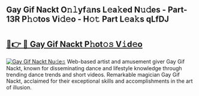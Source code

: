 ## Gay Gif Nackt O𝚗𝚕yf𝚊ns L𝚎a𝚔ed N𝚞𝚍es - Part-13R P𝚑𝚘tos Vi𝚍𝚎o - H𝚘𝚝 Part L𝚎a𝚔s qLfDJ

# <h2><a href="http://kfa8hn.oniu.top/?m=Gay+Gif+Nackt">🔗👉 🔴 Gay Gif Nackt P𝚑ot𝚘𝚜 V𝚒d𝚎o</a></h2>

[![Gay Gif Nackt Nu𝚍e𝚜](https://i.imgur.com/0qMVB7G.gif)](http://kfa8hn.oniu.top/?m=Gay+Gif+Nackt)
Web-based artist and amusement giver Gay Gif Nackt, known for disseminating dance and lifestyle knowledge through trending dance trends and short videos. Remarkable magician Gay Gif Nackt, acclaimed for their exceptional skills and accomplishments in the art of illusion.  
